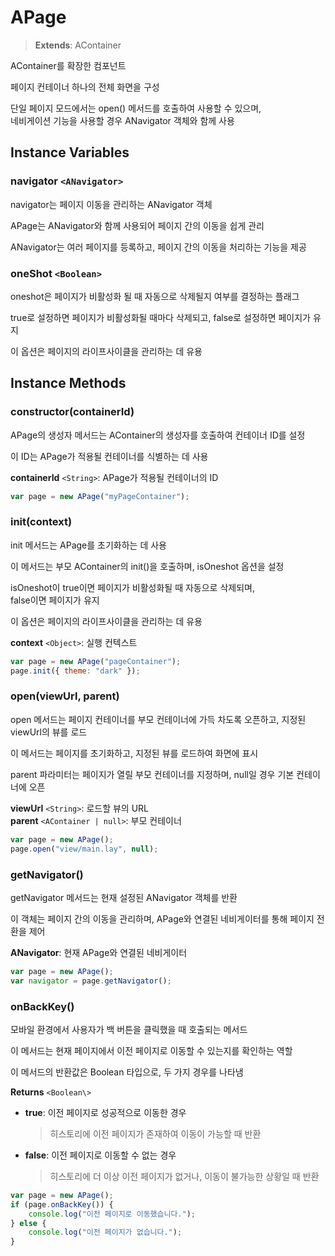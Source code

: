 # APage

> **Extends**: AContainer

AContainer를 확장한 컴포넌트

페이지 컨테이너 하나의 전체 화면을 구성

단일 페이지 모드에서는 open() 메서드를 호출하여 사용할 수 있으며,\
네비게이션 기능을 사용할 경우 ANavigator 객체와 함께 사용

## Instance Variables

### navigator `<ANavigator>`

navigator는 페이지 이동을 관리하는 ANavigator 객체

APage는 ANavigator와 함께 사용되어 페이지 간의 이동을 쉽게 관리

ANavigator는 여러 페이지를 등록하고, 페이지 간의 이동을 처리하는 기능을 제공

### oneShot `<Boolean>`

oneshot은 페이지가 비활성화 될 때 자동으로 삭제될지 여부를 결정하는 플래그

true로 설정하면 페이지가 비활성화될 때마다 삭제되고, false로 설정하면 페이지가 유지

이 옵션은 페이지의 라이프사이클을 관리하는 데 유용

## Instance Methods

### constructor(containerId)

APage의 생성자 메서드는 AContainer의 생성자를 호출하여 컨테이너 ID를 설정

이 ID는 APage가 적용될 컨테이너를 식별하는 데 사용

**containerId** `<String>`: APage가 적용될 컨테이너의 ID

```js
var page = new APage("myPageContainer");
```

### init(context)

init 메서드는 APage를 초기화하는 데 사용

이 메서드는 부모 AContainer의 init()을 호출하며, isOneshot 옵션을 설정

isOneshot이 true이면 페이지가 비활성화될 때 자동으로 삭제되며,\
false이면 페이지가 유지

이 옵션은 페이지의 라이프사이클을 관리하는 데 유용

**context** `<Object>`: 실행 컨텍스트

```js
var page = new APage("pageContainer");
page.init({ theme: "dark" });
```

### open(viewUrl, parent)

open 메서드는 페이지 컨테이너를 부모 컨테이너에 가득 차도록 오픈하고, 지정된 viewUrl의 뷰를 로드

이 메서드는 페이지를 초기화하고, 지정된 뷰를 로드하여 화면에 표시

parent 파라미터는 페이지가 열릴 부모 컨테이너를 지정하며, null일 경우 기본 컨테이너에 오픈

**viewUrl** `<String>`: 로드할 뷰의 URL\
**parent** `<AContainer | null>`: 부모 컨테이너

```js
var page = new APage();
page.open("view/main.lay", null);
```

### getNavigator()

getNavigator 메서드는 현재 설정된 ANavigator 객체를 반환

이 객체는 페이지 간의 이동을 관리하며, APage와 연결된 네비게이터를 통해 페이지 전환을 제어

**ANavigator**: 현재 APage와 연결된 네비게이터

```js
var page = new APage();
var navigator = page.getNavigator();
```

### onBackKey()

모바일 환경에서 사용자가 백 버튼을 클릭했을 때 호출되는 메서드

이 메서드는 현재 페이지에서 이전 페이지로 이동할 수 있는지를 확인하는 역할

이 메서드의 반환값은 Boolean 타입으로, 두 가지 경우를 나타냄

**Returns** `<Boolean\>`

*   **true**: 이전 페이지로 성공적으로 이동한 경우

    > 히스토리에 이전 페이지가 존재하여 이동이 가능할 때 반환
*   **false**: 이전 페이지로 이동할 수 없는 경우

    > 히스토리에 더 이상 이전 페이지가 없거나, 이동이 불가능한 상황일 때 반환

```js
var page = new APage();
if (page.onBackKey()) {
    console.log("이전 페이지로 이동했습니다.");
} else {
    console.log("이전 페이지가 없습니다.");
}
```
